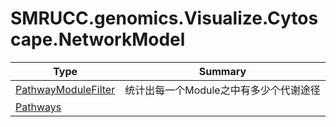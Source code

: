 ﻿
# SMRUCC.genomics.Visualize.Cytoscape.NetworkModel

|Type|Summary|
|----|-------|
|[PathwayModuleFilter](./PathwayModuleFilter.md)|统计出每一个Module之中有多少个代谢途径|
|[Pathways](./Pathways.md)||

